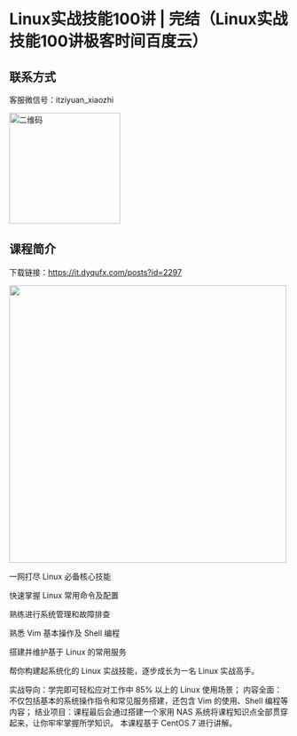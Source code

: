 # Linux实战技能100讲 | 完结（Linux实战技能100讲极客时间百度云）

## 联系方式

客服微信号：itziyuan_xiaozhi

<img src="https://ziyuanyun.oss-cn-guangzhou.aliyuncs.com/common/20240614073449/666b82192834a.jpg" width="200" height="200" alt="二维码">

## 课程简介

下载链接：https://it.dyqufx.com/posts?id=2297

<img src="https://ziyuanyun.oss-cn-guangzhou.aliyuncs.com/yun/20240515183808/66449090e6127.jpg" width="500" alt="">

  一网打尽 Linux 必备核心技能

 快速掌握 Linux 常用命令及配置

 熟练进行系统管理和故障排查

 熟悉 Vim 基本操作及 Shell 编程

 搭建并维护基于 Linux 的常用服务

 帮你构建起系统化的 Linux 实战技能，逐步成长为一名 Linux 实战高手。

  实战导向：学完即可轻松应对工作中 85% 以上的 Linux 使用场景； 内容全面：不仅包括基本的系统操作指令和常见服务搭建，还包含 Vim 的使用、Shell 编程等内容； 结业项目：课程最后会通过搭建一个家用 NAS 系统将课程知识点全部贯穿起来，让你牢牢掌握所学知识。  本课程基于 CentOS 7 进行讲解。

   